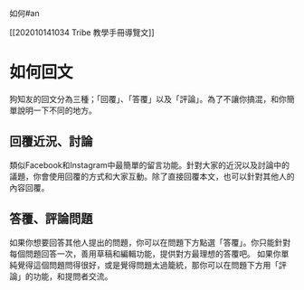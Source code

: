 如何#an 

[[202010141034 Tribe 教學手冊導覽文]]

# 如何回文
狗知友的回文分為三種；「回覆」、「答覆」以及「評論」。為了不讓你搞混，和你簡單說明一下不同的地方。

## 回覆近況、討論
類似Facebook和Instagram中最簡單的留言功能。針對大家的近況以及討論中的議題，你會使用回覆的方式和大家互動。除了直接回覆本文，也可以針對其他人的內容回覆。

## 答覆、評論問題
如果你想要回答其他人提出的問題，你可以在問題下方點選「答覆」。你只能針對每個問題回答一次，善用草稿和編輯功能，提供對方最理想的答覆吧。
如果你單純覺得這個問題問得很好，或是覺得問題太過籠統，那你可以在問題下方用「評論」的功能，和提問者交流。